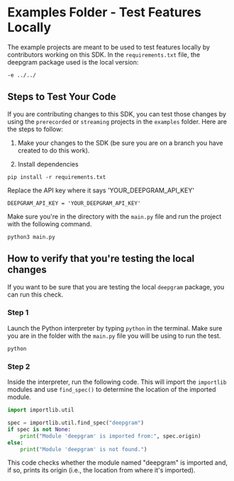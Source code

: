 # Examples Folder - Test Features Locally

The example projects are meant to be used to test features locally by contributors working on this SDK. In the `requirements.txt` file, the deepgram package used is the local version:

```
-e ../../
```

## Steps to Test Your Code

If you are contributing changes to this SDK, you can test those changes by using the `prerecorded` or `streaming` projects in the `examples` folder. Here are the steps to follow:

1. Make your changes to the SDK (be sure you are on a branch you have created to do this work).

2. Install dependencies

`pip install -r requirements.txt`

Replace the API key where it says 'YOUR_DEEPGRAM_API_KEY'

`DEEPGRAM_API_KEY = 'YOUR_DEEPGRAM_API_KEY'`

Make sure you're in the directory with the `main.py` file and run the project with the following command.

`python3 main.py`

## How to verify that you're testing the local changes

If you want to be sure that you are testing the local `deepgram` package, you can run this check.

### Step 1

Launch the Python interpreter by typing `python` in the terminal. Make sure you are in the folder with the `main.py` file you will be using to run the test.

```
python
```

### Step 2

Inside the interpreter, run the following code. This will import the `importlib` modules and use `find_spec()` to determine the location of the imported module.

```py
import importlib.util

spec = importlib.util.find_spec("deepgram")
if spec is not None:
    print("Module 'deepgram' is imported from:", spec.origin)
else:
    print("Module 'deepgram' is not found.")

```

This code checks whether the module named "deepgram" is imported and, if so, prints its origin (i.e., the location from where it's imported).
